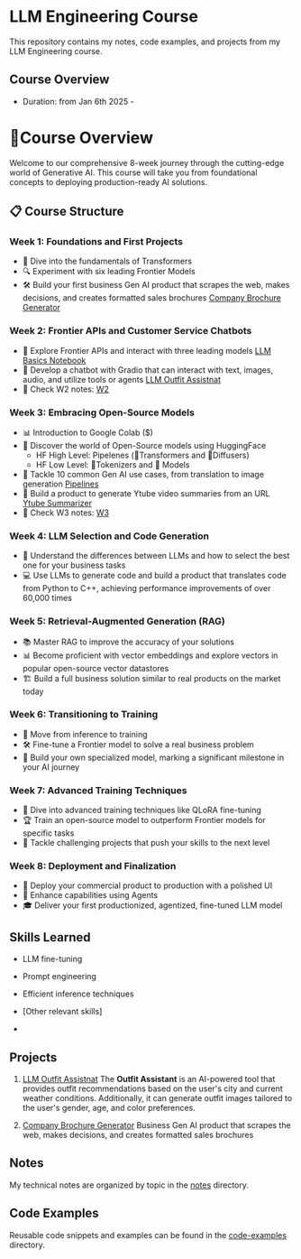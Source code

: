 # LLM Engineering Course 
This repository contains my notes, code examples, and projects from my LLM Engineering course.

## Course Overview
- Duration: from Jan 6th 2025 -

# 🚀Course Overview

Welcome to our comprehensive 8-week journey through the cutting-edge world of Generative AI. This course will take you from foundational concepts to deploying production-ready AI solutions.

## 📋 Course Structure

### Week 1: Foundations and First Projects
- 🧠 Dive into the fundamentals of Transformers
- 🔍 Experiment with six leading Frontier Models
- 🛠️ Build your first business Gen AI product that scrapes the web, makes decisions, and creates formatted sales brochures [Company Brochure Generator](https://github.com/luismcapriles/llm_engineering_course/tree/main/projects/Company_Brochure)

### Week 2: Frontier APIs and Customer Service Chatbots
- 🔌 Explore Frontier APIs and interact with three leading models  [LLM Basics Notebook](notes/code_examples/LLM_basics.ipynb)
- 💬 Develop a chatbot with Gradio that can interact with text, images, audio, and utilize tools or agents [LLM Outfit Assistnat](https://github.com/luismcapriles/LLM_Eng_Outfit_Assistant)
- 📝 Check W2 notes: [W2](./notes/W2)

### Week 3: Embracing Open-Source Models
- 📊 Introduction to Google Colab ($)
- 🤗 Discover the world of Open-Source models using HuggingFace
   - HF High Level: Pipelenes (🤖Transformers and 🧠Diffusers)
   - HF Low Level: 🧩Tokenizers and 💬 Models  
- 🎯 Tackle 10 common Gen AI use cases, from translation to image generation [Pipelines](notes/code_examples/W3_HW_Pipelines.ipynb)
- 📝 Build a product to generate Ytube video summaries from an URL [Ytube Summarizer](https://github.com/luismcapriles/llm_engineering_course/tree/main/projects/YTube_Summarizer)
- 📝 Check W3 notes: [W3](./notes/W3)

### Week 4: LLM Selection and Code Generation
- 🧩 Understand the differences between LLMs and how to select the best one for your business tasks
- 💻 Use LLMs to generate code and build a product that translates code from Python to C++, achieving performance improvements of over 60,000 times

### Week 5: Retrieval-Augmented Generation (RAG)
- 📚 Master RAG to improve the accuracy of your solutions
- 📊 Become proficient with vector embeddings and explore vectors in popular open-source vector datastores
- 🏗️ Build a full business solution similar to real products on the market today

### Week 6: Transitioning to Training
- 🔄 Move from inference to training
- 🛠️ Fine-tune a Frontier model to solve a real business problem
- 🚀 Build your own specialized model, marking a significant milestone in your AI journey

### Week 7: Advanced Training Techniques
- 🔬 Dive into advanced training techniques like QLoRA fine-tuning
- 🏆 Train an open-source model to outperform Frontier models for specific tasks
- 🧪 Tackle challenging projects that push your skills to the next level

### Week 8: Deployment and Finalization
- 🚢 Deploy your commercial product to production with a polished UI
- 🤖 Enhance capabilities using Agents
- 🎓 Deliver your first productionized, agentized, fine-tuned LLM model


## Skills Learned
- LLM fine-tuning
- Prompt engineering
- Efficient inference techniques
- [Other relevant skills]

- 
## Projects
1. [LLM Outfit Assistnat](https://github.com/luismcapriles/LLM_Eng_Outfit_Assistant) 
The **Outfit Assistant** is an AI-powered tool that provides outfit recommendations based on the user's city and current weather conditions. Additionally, it can generate outfit images tailored to the user's gender, age, and color preferences.


2. [Company Brochure Generator](https://github.com/luismcapriles/llm_engineering_course/tree/main/projects/Company_Brochure)
   Business Gen AI product that scrapes the web, makes decisions, and creates formatted sales brochures

## Notes
My technical notes are organized by topic in the [notes](./notes) directory.

## Code Examples
Reusable code snippets and examples can be found in the [code-examples](./code-examples) directory.

